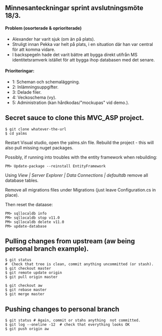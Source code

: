 ## Minnesanteckningar sprint avslutningsmöte 18/3.

#### Problem (osorterade & oprioriterade)

  - Alexander har varit sjuk (om än på plats).
  - Struligt innan Pekka var helt på plats, i en situation där
    han var central för att komma vidare.
  - I backspegeln hade det varit bättre att bygga direkt utifrån
    MS identitetsramverk istället för att bygga ihop databasen
    med det senare.

#### Prioriteringar:

   - 1: Scheman och schemaläggning.
   - 2: Inlämningsuppgifter.
   - 3: Delade filer.
   - 4: Veckoschema (vy).
   - 5: Administration (kan hårdkodas/"mockupas" vid demo.).






## Secret sauce to clone this MVC_ASP project.

    $ git clone whatever-the-url
    $ cd yalms

Restart Visual studio, open the yalms.sln file. Rebuild the project -
this will also pull missing nuget packages.

Possibly, if running into troubles with the entity framework when rebuilding:

    PM> Update-package --reinstall EntityFramework

Using *View | Server Explorer | Data Connections | defaultdb* remove all
database tables.

Remove all migrations files under Migrations (just leave Configuration.cs in
place).

Then reset the dataase:

    PM> sqllocaldb info
    PM> sqllocaldb stop v11.0
    PM> sqllocaldb delete v11.0
    PM> update-database


## Pulling changes from upstream (aw being personal branch example).

    $ git status
    #  Check that tree is clean, commit anything uncommitted (or stash).
    $ git checkout master
    $ git remote update origin
    $ git pull origin master

    $ git checkout aw
    $ git rebase master
    $ git merge master


## Pushing changes to personal branch

    $ git status # Again, commit or stahs anything  not committed.
    $ git log --oneline -12  # check that everything looks OK
    $ git push origin aw


